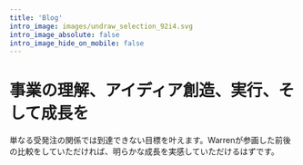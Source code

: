 ```yaml
---
title: 'Blog'
intro_image: images/undraw_selection_92i4.svg
intro_image_absolute: false
intro_image_hide_on_mobile: false
---
```


# 事業の理解、アイディア創造、実行、そして成長を
単なる受発注の関係では到達できない目標を叶えます。Warrenが参画した前後の比較をしていただければ、明らかな成長を実感していただけるはずです。
